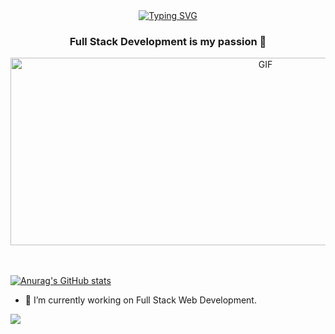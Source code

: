 
<div align=center>
<a href="https://git.io/typing-svg"><img src="https://readme-typing-svg.herokuapp.com?font=Fira+Code&size=28&duration=2000&pause=250&color=F70000&background=FFFFFF00&center=true&vCenter=true&multiline=true&width=700&height=100&lines=Hello+everyone+I'm+Mustafa+%F0%9F%91%8B;I'm+a+Full+Stack+Software+Developer" alt="Typing SVG" /></a>
</div>
    
<h3 align="center">Full Stack Development is my passion 💪</h3>

<div align="center">
<img height=300" width="800" alt="GIF" align="center" src="https://media1.giphy.com/media/HscDLzkO8EOTmgkhQP/giphy.gif?cid=ecf05e47w1dlyvyl5rjxr5mlj26tuie0179znw7ed4ttirik&rid=giphy.gif&ct=g">
</div>

</br>
</br>

[![Anurag's GitHub stats](https://github-readme-stats.vercel.app/api?username=mysr3809)](https://github.com/anuraghazra/github-readme-stats)

- 🔭 I’m currently working on Full Stack Web Development.

![](https://komarev.com/ghpvc/?username=mysr3809&color=green&label=PROFILE+VIEWS)
